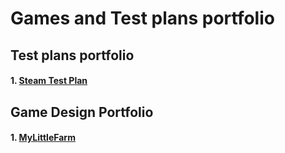 # Games and Test plans portfolio

## Test plans portfolio
#### 1. [Steam Test Plan](https://github.com/eshnaidm/portfolio/blob/main/SteamTestPlan.md)
## Game Design Portfolio
#### 1. [MyLittleFarm](https://github.com/eshnaidm/portfolio/blob/main/MyLittleFarm.md)